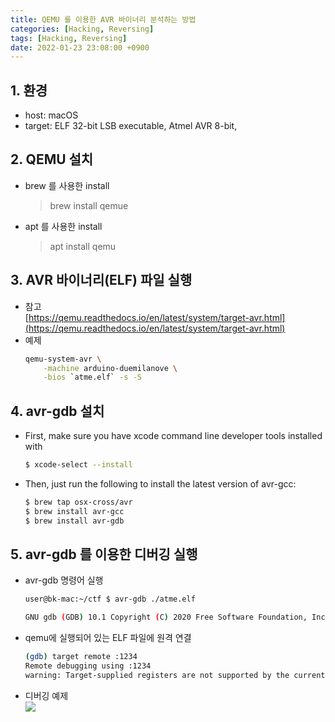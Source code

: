 ```yaml
---
title: QEMU 를 이용한 AVR 바이너리 분석하는 방법
categories: [Hacking, Reversing]
tags: [Hacking, Reversing]
date: 2022-01-23 23:08:00 +0900
---
```

## 1. 환경
-   host: macOS
-   target: ELF 32-bit LSB executable, Atmel AVR 8-bit,

## 2. QEMU 설치
-   brew 를 사용한 install
    >   brew install qemue
-   apt 를 사용한 install
    >   apt install qemu

## 3. AVR 바이너리(ELF) 파일 실행
-   참고  
    [https://qemu.readthedocs.io/en/latest/system/target-avr.html](https://qemu.readthedocs.io/en/latest/system/target-avr.html)
-   예제 
    ```bash
    qemu-system-avr \
        -machine arduino-duemilanove \
        -bios `atme.elf` -s -S
    ```

## 4. avr-gdb 설치

-   First, make sure you have xcode command line developer tools installed with  
    ```bash
    $ xcode-select --install
    ```
-   Then, just run the following to install the latest version of avr-gcc:  
    ```bash
    $ brew tap osx-cross/avr  
    $ brew install avr-gcc  
    $ brew install avr-gdb
    ```

## 5. avr-gdb 를 이용한 디버깅 실행

-   avr-gdb 명령어 실행
    ```bash
    user@bk-mac:~/ctf $ avr-gdb ./atme.elf 

    GNU gdb (GDB) 10.1 Copyright (C) 2020 Free Software Foundation, Inc. License GPLv3+: GNU GPL version 3 or later <http://gnu.org/licenses/gpl.html> This is free software: you are free to change and redistribute it. There is NO WARRANTY, to the extent permitted by law. Type "show copying" and "show warranty" for details. This GDB was configured as "--host=x86_64-apple-darwin20.6.0 --target=avr". Type "show configuration" for configuration details. For bug reporting instructions, please see: <https://www.gnu.org/software/gdb/bugs/>. Find the GDB manual and other documentation resources online at: <http://www.gnu.org/software/gdb/documentation/>. For help, type "help". Type "apropos word" to search for commands related to "word"...
    ```
    
-  qemu에 실행되어 있는 ELF 파일에 원격 연결
    ```bash
    (gdb) target remote :1234 
    Remote debugging using :1234 
    warning: Target-supplied registers are not supported by the current architecture 0x00000000 in __vectors ()
    ```
- 디버깅 예제  
    ![](https://blog.kakaocdn.net/dn/X0qzV/btrrpU1MNAn/QcgS7clzsWKtJojD6ME7p0/img.png)
